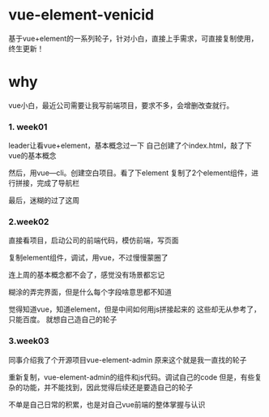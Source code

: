 # vue-element-venicid
基于vue+element的一系列轮子，针对小白，直接上手需求，可直接复制使用，终生更新！

# why
vue小白，最近公司需要让我写前端项目，要求不多，会增删改查就行。

### 1. week01
leader让看vue+element，基本概念过一下
自己创建了个index.html，敲了下vue的基本概念

然后，用vue—cli。创建空白项目。看了下element
复制了2个element组件，进行拼接，完成了导航栏

最后，迷糊的过了这周

### 2.week02
直接看项目，启动公司的前端代码，模仿前端，写页面

复制element组件，调试，用vue，不过慢慢蒙圈了

连上周的基本概念都不会了，感觉没有场景都忘记

糊涂的弄完界面，但是什么每个字段啥意思都不知道

觉得知道vue，知道element，但是中间如何用js拼接起来的
这些却无从参考了，只能百度。
就想自己造自己的轮子

### 3.week03
同事介绍我了个开源项目vue-element-admin
原来这个就是我一直找的轮子

重新复制，vue-element-admin的组件和js代码。调试自己的code
但是，有些复杂的功能，并不能找到，因此觉得后续还是要造自己的轮子

不单是自己日常的积累，也是对自己vue前端的整体掌握与认识
